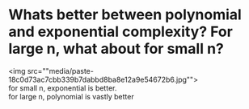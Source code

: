 # Whats better between polynomial and exponential complexity? For large n, what about for small n?
<img src=""media/paste-18c0d73ac7cbb339b7dabbd8ba8e12a9e54672b6.jpg""><br>for small n, exponential is better.<br>for large n, polynomial is vastly better
